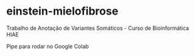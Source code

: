 # einstein-mielofibrose
Trabalho de Anotação de Variantes Somáticos - Curso de Bioinformática HIAE

Pipe para rodar no Google Colab
